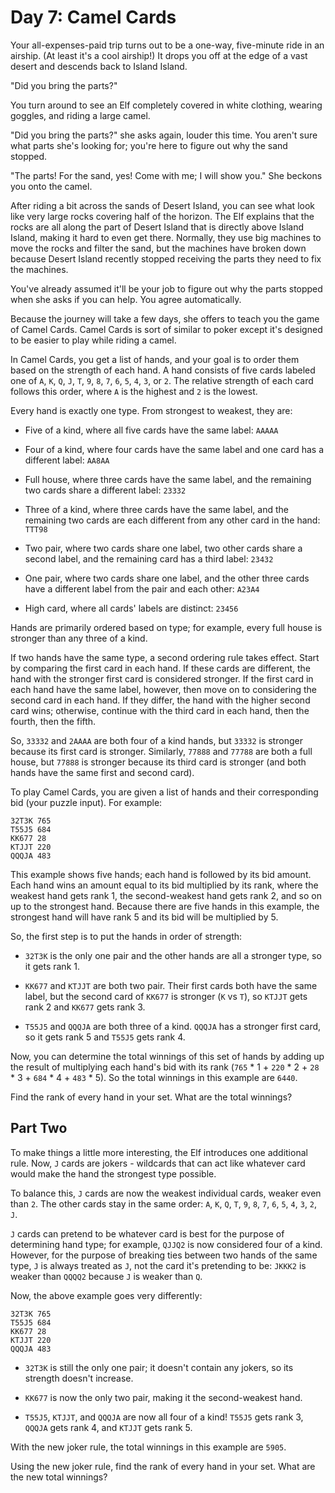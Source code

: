 # Day 7: Camel Cards

Your all-expenses-paid trip turns out to be a one-way, five-minute ride in an
airship. (At least it's a cool airship!) It drops you off at the edge of a vast
desert and descends back to Island Island.

"Did you bring the parts?"

You turn around to see an Elf completely covered in white clothing, wearing
goggles, and riding a large camel.

"Did you bring the parts?" she asks again, louder this time. You aren't sure
what parts she's looking for; you're here to figure out why the sand stopped.

"The parts! For the sand, yes! Come with me; I will show you." She beckons you
onto the camel.

After riding a bit across the sands of Desert Island, you can see what look like
very large rocks covering half of the horizon. The Elf explains that the rocks
are all along the part of Desert Island that is directly above Island Island,
making it hard to even get there. Normally, they use big machines to move the
rocks and filter the sand, but the machines have broken down because Desert
Island recently stopped receiving the parts they need to fix the machines.

You've already assumed it'll be your job to figure out why the parts stopped
when she asks if you can help. You agree automatically.

Because the journey will take a few days, she offers to teach you the game of
Camel Cards. Camel Cards is sort of similar to poker except it's designed to be
easier to play while riding a camel.

In Camel Cards, you get a list of hands, and your goal is to order them based on
the strength of each hand. A hand consists of five cards labeled one of `A`,
`K`, `Q`, `J`, `T`, `9`, `8`, `7`, `6`, `5`, `4`, `3`, or `2`. The relative
strength of each card follows this order, where `A` is the highest and `2` is
the lowest.

Every hand is exactly one type. From strongest to weakest, they are:

- Five of a kind, where all five cards have the same label: `AAAAA`

- Four of a kind, where four cards have the same label and one card has a
  different label: `AA8AA`

- Full house, where three cards have the same label, and the remaining two cards
  share a different label: `23332`

- Three of a kind, where three cards have the same label, and the remaining two
  cards are each different from any other card in the hand: `TTT98`

- Two pair, where two cards share one label, two other cards share a second
  label, and the remaining card has a third label: `23432`

- One pair, where two cards share one label, and the other three cards have a
  different label from the pair and each other: `A23A4`

- High card, where all cards' labels are distinct: `23456`

Hands are primarily ordered based on type; for example, every full house is
stronger than any three of a kind.

If two hands have the same type, a second ordering rule takes effect. Start by
comparing the first card in each hand. If these cards are different, the hand
with the stronger first card is considered stronger. If the first card in each
hand have the same label, however, then move on to considering the second card
in each hand. If they differ, the hand with the higher second card wins;
otherwise, continue with the third card in each hand, then the fourth, then the
fifth.

So, `33332` and `2AAAA` are both four of a kind hands, but `33332` is stronger
because its first card is stronger. Similarly, `77888` and `77788` are both a
full house, but `77888` is stronger because its third card is stronger (and both
hands have the same first and second card).

To play Camel Cards, you are given a list of hands and their corresponding bid
(your puzzle input). For example:

```
32T3K 765
T55J5 684
KK677 28
KTJJT 220
QQQJA 483
```

This example shows five hands; each hand is followed by its bid amount. Each
hand wins an amount equal to its bid multiplied by its rank, where the weakest
hand gets rank 1, the second-weakest hand gets rank 2, and so on up to the
strongest hand. Because there are five hands in this example, the strongest hand
will have rank 5 and its bid will be multiplied by 5.

So, the first step is to put the hands in order of strength:

- `32T3K` is the only one pair and the other hands are all a stronger type, so
  it gets rank 1.

- `KK677` and `KTJJT` are both two pair. Their first cards both have the same
  label, but the second card of `KK677` is stronger (`K` vs `T`), so `KTJJT`
  gets rank 2 and `KK677` gets rank 3.

- `T55J5` and `QQQJA` are both three of a kind. `QQQJA` has a stronger first
  card, so it gets rank 5 and `T55J5` gets rank 4.

Now, you can determine the total winnings of this set of hands by adding up the
result of multiplying each hand's bid with its rank (`765` * 1 + `220` * 2 +
`28` * 3 + `684` * 4 + `483` * 5). So the total winnings in this example are
`6440`.

Find the rank of every hand in your set. What are the total winnings?

## Part Two

To make things a little more interesting, the Elf introduces one additional
rule. Now, `J` cards are jokers - wildcards that can act like whatever card
would make the hand the strongest type possible.

To balance this, `J` cards are now the weakest individual cards, weaker even
than `2`. The other cards stay in the same order: `A`, `K`, `Q`, `T`, `9`, `8`,
`7`, `6`, `5`, `4`, `3`, `2`, `J`.

`J` cards can pretend to be whatever card is best for the purpose of determining
hand type; for example, `QJJQ2` is now considered four of a kind. However, for
the purpose of breaking ties between two hands of the same type, `J` is always
treated as `J`, not the card it's pretending to be: `JKKK2` is weaker than
`QQQQ2` because `J` is weaker than `Q`.

Now, the above example goes very differently:

```
32T3K 765
T55J5 684
KK677 28
KTJJT 220
QQQJA 483
```

- `32T3K` is still the only one pair; it doesn't contain any jokers, so its
  strength doesn't increase.

- `KK677` is now the only two pair, making it the second-weakest hand.

- `T55J5`, `KTJJT`, and `QQQJA` are now all four of a kind! `T55J5` gets rank 3,
  `QQQJA` gets rank 4, and `KTJJT` gets rank 5.

With the new joker rule, the total winnings in this example are `5905`.

Using the new joker rule, find the rank of every hand in your set. What are the
new total winnings?
